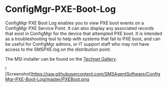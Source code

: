 # ConfigMgr-PXE-Boot-Log
ConfigMgr PXE Boot Log enables you to view PXE boot events on a ConfigMgr PXE Service Point. It can also display any associated records that exist in ConfigMgr for the device that attempted PXE boot. It is intended as a troubleshooting tool to help with systems that fail to PXE boot, and can be useful for ConfigMgr admins, or IT support staff who may not have access to the SMSPXE.log on the distribution point.

The MSI installer can be found on the [Technet Gallery](https://gallery.technet.microsoft.com/ConfigMgr-PXE-Boot-Log-e11a924b).

![Screenshot]https://raw.githubusercontent.com/SMSAgentSoftware/ConfigMgr-PXE-Boot-Log/master/PXEBoot.png

